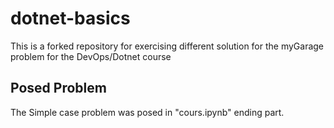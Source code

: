 # dotnet-basics
This is a forked repository for exercising different solution for the myGarage problem for the DevOps/Dotnet course
## Posed Problem
The Simple case problem was posed in "cours.ipynb" ending part.
